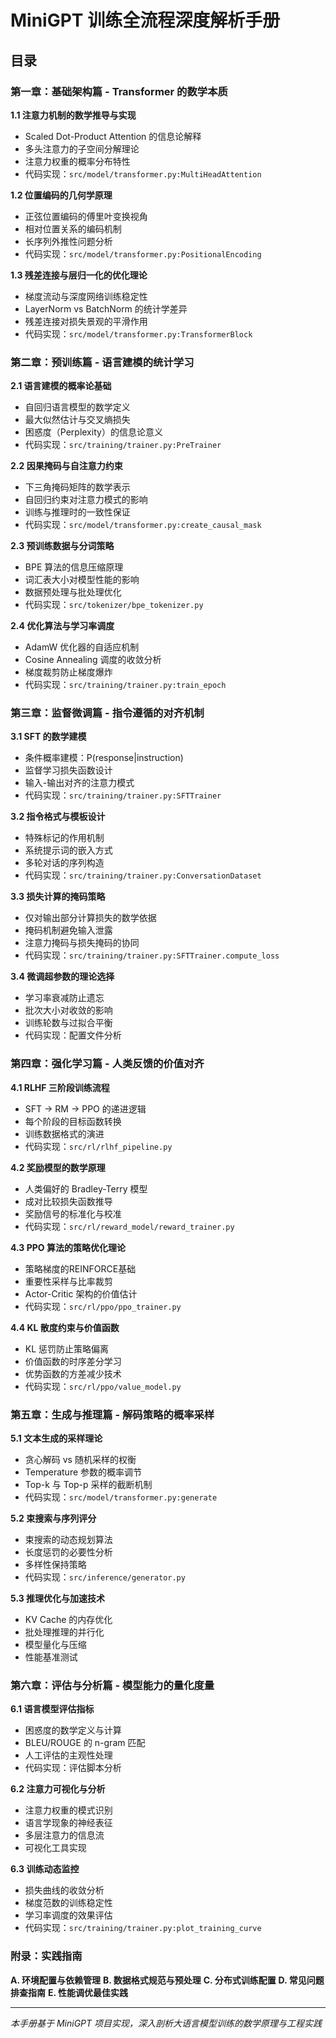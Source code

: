 # MiniGPT 训练全流程深度解析手册

## 目录

### 第一章：基础架构篇 - Transformer 的数学本质
**1.1 注意力机制的数学推导与实现**
- Scaled Dot-Product Attention 的信息论解释
- 多头注意力的子空间分解理论
- 注意力权重的概率分布特性
- 代码实现：`src/model/transformer.py:MultiHeadAttention`

**1.2 位置编码的几何学原理** 
- 正弦位置编码的傅里叶变换视角
- 相对位置关系的编码机制
- 长序列外推性问题分析
- 代码实现：`src/model/transformer.py:PositionalEncoding`

**1.3 残差连接与层归一化的优化理论**
- 梯度流动与深度网络训练稳定性
- LayerNorm vs BatchNorm 的统计学差异
- 残差连接对损失景观的平滑作用
- 代码实现：`src/model/transformer.py:TransformerBlock`

### 第二章：预训练篇 - 语言建模的统计学习
**2.1 语言建模的概率论基础**
- 自回归语言模型的数学定义
- 最大似然估计与交叉熵损失
- 困惑度（Perplexity）的信息论意义
- 代码实现：`src/training/trainer.py:PreTrainer`

**2.2 因果掩码与自注意力约束**
- 下三角掩码矩阵的数学表示
- 自回归约束对注意力模式的影响
- 训练与推理时的一致性保证
- 代码实现：`src/model/transformer.py:create_causal_mask`

**2.3 预训练数据与分词策略**
- BPE 算法的信息压缩原理
- 词汇表大小对模型性能的影响
- 数据预处理与批处理优化
- 代码实现：`src/tokenizer/bpe_tokenizer.py`

**2.4 优化算法与学习率调度**
- AdamW 优化器的自适应机制
- Cosine Annealing 调度的收敛分析
- 梯度裁剪防止梯度爆炸
- 代码实现：`src/training/trainer.py:train_epoch`

### 第三章：监督微调篇 - 指令遵循的对齐机制
**3.1 SFT 的数学建模**
- 条件概率建模：P(response|instruction)
- 监督学习损失函数设计
- 输入-输出对齐的注意力模式
- 代码实现：`src/training/trainer.py:SFTTrainer`

**3.2 指令格式与模板设计**
- 特殊标记的作用机制
- 系统提示词的嵌入方式
- 多轮对话的序列构造
- 代码实现：`src/training/trainer.py:ConversationDataset`

**3.3 损失计算的掩码策略**
- 仅对输出部分计算损失的数学依据
- 掩码机制避免输入泄露
- 注意力掩码与损失掩码的协同
- 代码实现：`src/training/trainer.py:SFTTrainer.compute_loss`

**3.4 微调超参数的理论选择**
- 学习率衰减防止遗忘
- 批次大小对收敛的影响
- 训练轮数与过拟合平衡
- 代码实现：配置文件分析

### 第四章：强化学习篇 - 人类反馈的价值对齐
**4.1 RLHF 三阶段训练流程**
- SFT → RM → PPO 的递进逻辑
- 每个阶段的目标函数转换
- 训练数据格式的演进
- 代码实现：`src/rl/rlhf_pipeline.py`

**4.2 奖励模型的数学原理**
- 人类偏好的 Bradley-Terry 模型
- 成对比较损失函数推导
- 奖励信号的标准化与校准
- 代码实现：`src/rl/reward_model/reward_trainer.py`

**4.3 PPO 算法的策略优化理论**
- 策略梯度的REINFORCE基础
- 重要性采样与比率裁剪
- Actor-Critic 架构的价值估计
- 代码实现：`src/rl/ppo/ppo_trainer.py`

**4.4 KL 散度约束与价值函数**
- KL 惩罚防止策略偏离
- 价值函数的时序差分学习
- 优势函数的方差减少技术
- 代码实现：`src/rl/ppo/value_model.py`

### 第五章：生成与推理篇 - 解码策略的概率采样
**5.1 文本生成的采样理论**
- 贪心解码 vs 随机采样的权衡
- Temperature 参数的概率调节
- Top-k 与 Top-p 采样的截断机制
- 代码实现：`src/model/transformer.py:generate`

**5.2 束搜索与序列评分**
- 束搜索的动态规划算法
- 长度惩罚的必要性分析
- 多样性保持策略
- 代码实现：`src/inference/generator.py`

**5.3 推理优化与加速技术**
- KV Cache 的内存优化
- 批处理推理的并行化
- 模型量化与压缩
- 性能基准测试

### 第六章：评估与分析篇 - 模型能力的量化度量
**6.1 语言模型评估指标**
- 困惑度的数学定义与计算
- BLEU/ROUGE 的 n-gram 匹配
- 人工评估的主观性处理
- 代码实现：评估脚本分析

**6.2 注意力可视化与分析**
- 注意力权重的模式识别
- 语言学现象的神经表征
- 多层注意力的信息流
- 可视化工具实现

**6.3 训练动态监控**
- 损失曲线的收敛分析
- 梯度范数的训练稳定性
- 学习率调度的效果评估
- 代码实现：`src/training/trainer.py:plot_training_curve`

### 附录：实践指南
**A. 环境配置与依赖管理**
**B. 数据格式规范与预处理**
**C. 分布式训练配置**
**D. 常见问题排查指南**
**E. 性能调优最佳实践**

---
*本手册基于 MiniGPT 项目实现，深入剖析大语言模型训练的数学原理与工程实践*